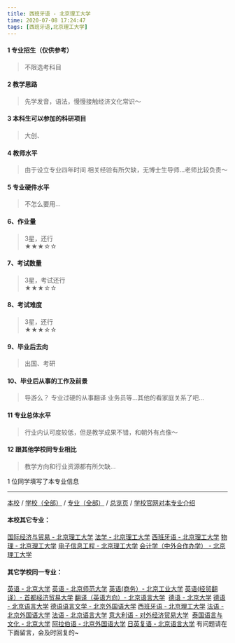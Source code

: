 ```yaml
---
title: 西班牙语 - 北京理工大学
time: 2020-07-08 17:24:47
tags: [西班牙语,北京理工大学]
---
```

#### 1 专业招生（仅供参考）  
> 不限选考科目 



#### 2 教学思路  
> 先学发音，语法，慢慢接触经济文化常识～



#### 3 本科生可以参加的科研项目  
>  大创、



#### 4 教师水平
> 由于设立专业四年时间 相关经验有所欠缺，无博士生导师…老师比较负责～



#### 5 专业硬件水平
> 不怎么要用…



#### 6、作业量
> 3星，还行  
★★★☆☆



#### 7、考试数量  
> 3星，考试还行   
★★★☆☆



#### 8、考试难度  
> 3星，还行   
★★★☆☆



#### 9、毕业后去向  
> 出国、考研



#### 10、毕业后从事的工作及前景  
> 导游么？ 专业过硬的从事翻译 业务员等…其他的看家庭关系了吧…



#### 11 专业总体水平 
> 行业内认可度较低，但是教学成果不错，和朝外有点像～



####  12 跟其他学校同专业相比 
> 教学方向和行业资源都有所欠缺…



1 位同学填写了本专业信息
***
[本校](http://www.jianshu.com/p/ab54846bc127) / [学校（全部）](http://www.jianshu.com/p/3efa6bcca419) / [专业（全部）](http://www.jianshu.com/p/2d4c6d3552c2) / [总览页](http://www.jianshu.com/p/445daeb4fa00) / [学校官网对本专业介绍](http://admission.bit.edu.cn/colleges/wgy.html)
#### 本校其它专业：
[国际经济与贸易 - 北京理工大学](http://www.jianshu.com/p/ebab770158ac)
[法学 - 北京理工大学](http://www.jianshu.com/p/a1edd0b533fb)
[西班牙语 - 北京理工大学](http://www.jianshu.com/p/e0901a0de766)
[物理 - 北京理工大学](http://www.jianshu.com/p/39b1b8575f14)
[电子信息工程 - 北京理工大学](http://www.jianshu.com/p/bf13725952ce)
[会计学（中外合作办学） - 北京理工大学](https://www.jianshu.com/p/f205ea963671)
#### 其它学校同一专业：
[英语 - 北京大学](http://www.jianshu.com/p/0fbdd57bb5ff)
[英语 - 北京师范大学](http://www.jianshu.com/p/fb1451957ef8)
[英语(商务）- 北京工业大学](http://www.jianshu.com/p/e24df7ec2a30)
[英语(经贸翻译）- 首都经济贸易大学](http://www.jianshu.com/p/f125c53d8ec3)
[翻译（英语方向）- 北京语言大学](http://www.jianshu.com/p/dc7bfdf40376) 
[德语 - 北京大学](http://www.jianshu.com/p/8156427c0203)
[德语 - 北京语言大学](http://www.jianshu.com/p/64a1801b0d5a)
[德语语言文学 - 北京外国语大学](http://www.jianshu.com/p/fe641906d789)
[西班牙语 - 北京理工大学](http://www.jianshu.com/p/e0901a0de766)
[法语 - 北京外国语大学](http://www.jianshu.com/p/e666d920c112)
[法语 - 北京语言大学](http://www.jianshu.com/p/1ca0158bb953)
[意大利语 - 对外经济贸易大学](http://www.jianshu.com/p/08a3917b473c) 
[泰国语言与文化 - 北京大学](http://www.jianshu.com/p/5f7866d1dab8)
[阿拉伯语 - 北京外国语大学](http://www.jianshu.com/p/9b03fdebe75d)
[日英复语 - 北京语言大学](http://www.jianshu.com/p/eb631d6c97eb)
有问题请在下面留言，会及时回复的~